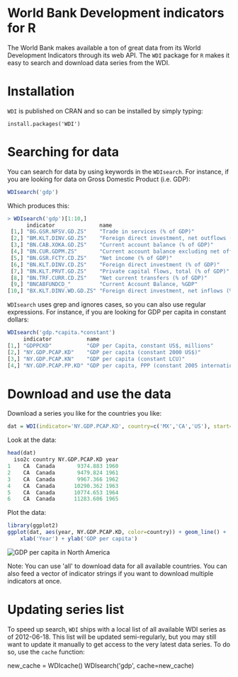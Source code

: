 # World Bank Development indicators for R

The World Bank makes available a ton of great data from its World Development Indicators through its web API. The `WDI` package for `R` makes it easy to search and download data series from the WDI. 

# Installation

`WDI` is published on CRAN and so can be installed by simply typing: 

    install.packages('WDI')

# Searching for data

You can search for data by using keywords in the `WDIsearch`. For instance, if you are looking for data on Gross Domestic Product (i.e. GDP): 

```r
WDIsearch('gdp')
```

Which produces this: 

```r
> WDIsearch('gdp')[1:10,]
      indicator              name                                                                      
 [1,] "BG.GSR.NFSV.GD.ZS"    "Trade in services (% of GDP)"                                            
 [2,] "BM.KLT.DINV.GD.ZS"    "Foreign direct investment, net outflows (% of GDP)"                      
 [3,] "BN.CAB.XOKA.GD.ZS"    "Current account balance (% of GDP)"                                      
 [4,] "BN.CUR.GDPM.ZS"       "Current account balance excluding net official capital grants (% of GDP)"
 [5,] "BN.GSR.FCTY.CD.ZS"    "Net income (% of GDP)"                                                   
 [6,] "BN.KLT.DINV.CD.ZS"    "Foreign direct investment (% of GDP)"                                    
 [7,] "BN.KLT.PRVT.GD.ZS"    "Private capital flows, total (% of GDP)"                                 
 [8,] "BN.TRF.CURR.CD.ZS"    "Net current transfers (% of GDP)"                                        
 [9,] "BNCABFUNDCD_"         "Current Account Balance, %GDP"                                           
[10,] "BX.KLT.DINV.WD.GD.ZS" "Foreign direct investment, net inflows (% of GDP)" 
```

`WDIsearch` uses grep and ignores cases, so you can also use regular expressions. For instance, if you are looking for GDP per capita in constant dollars: 

```r
WDIsearch('gdp.*capita.*constant')
     indicator           name                                                 
[1,] "GDPPCKD"           "GDP per Capita, constant US$, millions"             
[2,] "NY.GDP.PCAP.KD"    "GDP per capita (constant 2000 US$)"                 
[3,] "NY.GDP.PCAP.KN"    "GDP per capita (constant LCU)"                      
[4,] "NY.GDP.PCAP.PP.KD" "GDP per capita, PPP (constant 2005 international $)"
```

# Download and use the data

Download a series you like for the countries you like:

```r
dat = WDI(indicator='NY.GDP.PCAP.KD', country=c('MX','CA','US'), start=1960, end=2012)
```

Look at the data: 

```r
head(dat)
  iso2c country NY.GDP.PCAP.KD year
1    CA  Canada       9374.883 1960
2    CA  Canada       9479.824 1961
3    CA  Canada       9967.366 1962
4    CA  Canada      10290.362 1963
5    CA  Canada      10774.653 1964
6    CA  Canada      11283.606 1965
```

Plot the data:

```r
library(ggplot2)
ggplot(dat, aes(year, NY.GDP.PCAP.KD, color=country)) + geom_line() + 
    xlab('Year') + ylab('GDP per capita')
```

![GDP per capita in North America](https://github.com/vincentarelbundock/WDI/raw/master/web/gdp_per_capita.jpg)

Note: You can use 'all' to download data for all available countries. You can also feed a vector of indicator strings if you want to download multiple indicators at once.


# Updating series list

To speed up search, `WDI` ships with a local list of all available WDI series as of 2012-06-18. This list will be updated semi-regularly, but you may still want to update it manually to get access to the very latest data series. To do so, use the `cache` function:

new_cache = WDIcache()
WDIsearch('gdp', cache=new_cache)



